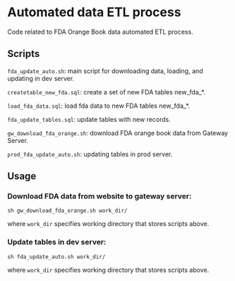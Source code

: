 # Automated data ETL process
Code related to FDA Orange Book data automated ETL process.

## Scripts

`fda_update_auto.sh`: main script for downloading data, loading, and updating in dev server.

`createtable_new_fda.sql`: create a set of new FDA tables new_fda_*.

`load_fda_data.sql`: load fda data to new FDA tables new_fda_*.

`fda_update_tables.sql`: update tables with new records.

`gw_download_fda_orange.sh`: download FDA orange book data from Gateway Server.

`prod_fda_update_auto.sh`: updating tables in prod server.

## Usage

### Download FDA data from website to gateway server:

    sh gw_download_fda_orange.sh work_dir/

where `work_dir` specifies working directory that stores scripts above.

### Update tables in dev server:

    sh fda_update_auto.sh work_dir/

where `work_dir` specifies working directory that stores scripts above.
